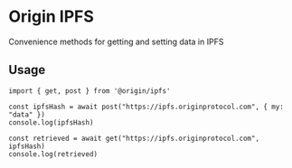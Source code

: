 # Origin IPFS

Convenience methods for getting and setting data in IPFS

## Usage

```
import { get, post } from '@origin/ipfs'

const ipfsHash = await post("https://ipfs.originprotocol.com", { my: "data" })
console.log(ipfsHash)

const retrieved = await get("https://ipfs.originprotocol.com", ipfsHash)
console.log(retrieved)

```
